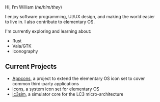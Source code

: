 Hi, I&rsquo;m William (_he/him/they_)

I enjoy software programming, UI/UX design, and making the world easier to live in. I also contribute to elementary OS.

I'm currently exploring and learning about:
- Rust
- Vala/GTK
- Iconography

## Current Projects
- [Appcons](https://github.com/wpkelso/appcons), a project to extend the elementary OS icon set to cover common third-party applications
- [icons](https://github.com/elementary/icons), a system icon set for elementary OS
- [lc3sim](https://github.com/wpkelso/lc3sim), a simulator core for the LC3 micro-architecture
